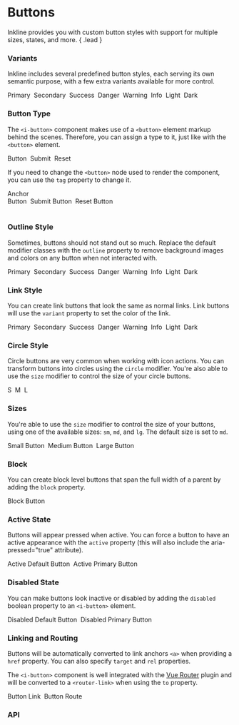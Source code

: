 # Buttons
Inkline provides you with custom button styles with support for multiple sizes, states, and more. { .lead }

### Variants
Inkline includes several predefined button styles, each serving its own semantic purpose, with a few extra variants available for more control.

<i-code-preview title="Button Variants" link="https://github.com/inkline/inkline/tree/master/src/components/Button">

<div>
<i-button variant="primary">Primary</i-button>&nbsp;
<i-button variant="secondary">Secondary</i-button>&nbsp;
<i-button variant="success">Success</i-button>&nbsp;
<i-button variant="danger">Danger</i-button>&nbsp;
<i-button variant="warning">Warning</i-button>&nbsp;
<i-button variant="info">Info</i-button>&nbsp;
<i-button variant="light">Light</i-button>&nbsp;
<i-button variant="dark">Dark</i-button>
</div>

<template slot="html">

~~~html
<i-button variant="primary">Primary</i-button>
~~~
~~~html
<i-button variant="secondary">Secondary</i-button>
~~~
~~~html
<i-button variant="success">Success</i-button>
~~~
~~~html
<i-button variant="danger">Danger</i-button>
~~~
~~~html
<i-button variant="warning">Warning</i-button>
~~~
~~~html
<i-button variant="info">Info</i-button>
~~~
~~~html
<i-button variant="light">Light</i-button>
~~~
~~~html
<i-button variant="dark">Dark</i-button>
~~~

</template>
</i-code-preview>


### Button Type
The `<i-button>` component makes use of a `<button>` element markup behind the scenes. Therefore, you can assign a type to it,
just like with the `<button>` element.

<i-code-preview title="Button Type" link="https://github.com/inkline/inkline/tree/master/src/components/Button">

<div>
<i-button type="button">Button</i-button>&nbsp;
<i-button type="submit">Submit</i-button>&nbsp;
<i-button type="reset">Reset</i-button>
</div>

<template slot="html">

~~~html
<i-button type="button">Button</i-button>
~~~
~~~html
<i-button type="submit">Submit</i-button>
~~~
~~~html
<i-button type="reset">Reset</i-button>
~~~

</template>
</i-code-preview>

If you need to change the `<button>` node used to render the component, you can use the `tag` property to change it.

<i-code-preview title="Button Tag" link="https://github.com/inkline/inkline/tree/master/src/components/Button">

<div class="_margin-bottom-1">
<i-button tag="a">Anchor</i-button>&nbsp;
</div>
<div class="_margin-bottom-1">
<i-button tag="button" type="button">Button</i-button>&nbsp;
<i-button tag="button" type="submit">Submit Button</i-button>&nbsp;
<i-button tag="button" type="reset">Reset Button</i-button>&nbsp;
</div>
<div>
<i-button tag="input" type="button" value="Input"></i-button>&nbsp;
<i-button tag="input" type="submit" value="Submit Input"></i-button>&nbsp;
<i-button tag="input" type="reset" value="Reset Input"></i-button>
</div>

<template slot="html">

~~~html
<i-button tag="a">Link Button</i-button>
~~~
~~~html
<i-button tag="button" type="button">Button</i-button>
<i-button tag="button" type="submit">Submit Button</i-button>
<i-button tag="button" type="reset">Reset Button</i-button>
~~~
~~~html
<i-button tag="input" type="button" value="Input"></i-button>
<i-button tag="input" type="submit" value="Submit Input"></i-button>
<i-button tag="input" type="reset" value="Reset Input"></i-button>
~~~

</template>
</i-code-preview>


### Outline Style
Sometimes, buttons should not stand out so much. Replace the default modifier classes with the `outline` property
to remove background images and colors on any button when not interacted with.

<i-code-preview title="Button Outline" link="https://github.com/inkline/inkline/tree/master/src/components/Button">

<div>
<i-button outline variant="primary">Primary</i-button>&nbsp;
<i-button outline variant="secondary">Secondary</i-button>&nbsp;
<i-button outline variant="success">Success</i-button>&nbsp;
<i-button outline variant="danger">Danger</i-button>&nbsp;
<i-button outline variant="warning">Warning</i-button>&nbsp;
<i-button outline variant="info">Info</i-button>&nbsp;
<i-button outline variant="light">Light</i-button>&nbsp;
<i-button outline variant="dark">Dark</i-button>
</div>

<template slot="html">

~~~html
<i-button outline variant="primary">Primary</i-button>
~~~
~~~html
<i-button outline variant="secondary">Secondary</i-button>
~~~
~~~html
<i-button outline variant="success">Success</i-button>
~~~
~~~html
<i-button outline variant="danger">Danger</i-button>
~~~
~~~html
<i-button outline variant="warning">Warning</i-button>
~~~
~~~html
<i-button outline variant="info">Info</i-button>
~~~
~~~html
<i-button outline variant="light">Light</i-button>
~~~
~~~html
<i-button outline variant="dark">Dark</i-button>
~~~

</template>
</i-code-preview>

### Link Style
You can create link buttons that look the same as normal links. Link buttons will use the `variant` property to set the color of the link.

<i-code-preview title="Link Button" link="https://github.com/inkline/inkline/tree/master/src/components/Button">

<div>
<i-button link variant="primary">Primary</i-button>&nbsp;
<i-button link variant="secondary">Secondary</i-button>&nbsp;
<i-button link variant="success">Success</i-button>&nbsp;
<i-button link variant="danger">Danger</i-button>&nbsp;
<i-button link variant="warning">Warning</i-button>&nbsp;
<i-button link variant="info">Info</i-button>&nbsp;
<i-button link variant="light">Light</i-button>&nbsp;
<i-button link variant="dark">Dark</i-button>
</div>

<template slot="html">

~~~html
<i-button link variant="primary">Primary</i-button>
~~~
~~~html
<i-button link variant="secondary">Secondary</i-button>
~~~
~~~html
<i-button link variant="success">Success</i-button>
~~~
~~~html
<i-button link variant="danger">Danger</i-button>
~~~
~~~html
<i-button link variant="warning">Warning</i-button>
~~~
~~~html
<i-button link variant="info">Info</i-button>
~~~
~~~html
<i-button link variant="light">Light</i-button>
~~~
~~~html
<i-button link variant="dark">Dark</i-button>
~~~

</template>
</i-code-preview>

### Circle Style
Circle buttons are very common when working with icon actions. You can transform buttons into circles using the `circle`
modifier. You're also able to use the `size` modifier to control the size of your circle buttons. 

<i-code-preview title="Circle Button" link="https://github.com/inkline/inkline/tree/master/src/components/Button">

<div>
<i-button circle size="sm">S</i-button>&nbsp;
<i-button circle>M</i-button>&nbsp;
<i-button circle size="lg">L</i-button>
</div>

<template slot="html">

~~~html
<i-button circle size="sm">S</i-button>
~~~
~~~html
<i-button circle>M</i-button>
~~~
~~~html
<i-button circle size="lg">L</i-button>
~~~

</template>
</i-code-preview>

### Sizes
You're able to use the `size` modifier to control the size of your buttons, using one of the available sizes: `sm`, `md`, and `lg`. 
The default size is set to `md`.

<i-code-preview title="Button Sizes" link="https://github.com/inkline/inkline/tree/master/src/components/Button">

<div>
<i-button size="sm">Small Button</i-button>&nbsp;
<i-button size="md">Medium Button</i-button>&nbsp;
<i-button size="lg">Large Button</i-button>
</div>

<template slot="html">

~~~html
<i-button size="sm">Small Button</i-button>
~~~
~~~html
<i-button size="md">Medium Button</i-button>
~~~
~~~html
<i-button size="lg">Large Button</i-button>
~~~

</template>
</i-code-preview>

### Block
You can create block level buttons that span the full width of a parent by adding the `block` property.

<i-code-preview title="Block Button" link="https://github.com/inkline/inkline/tree/master/src/components/Button">
<i-button block>Block Button</i-button>

<template slot="html">

~~~html
<i-button block>Block Button</i-button>
~~~

</template>
</i-code-preview>

### Active State
Buttons will appear pressed when active. You can force a button to have an active appearance with the `active` property (this will also include the aria-pressed="true" attribute).

<i-code-preview title="Active Button State" link="https://github.com/inkline/inkline/tree/master/src/components/Button">

<div>
<i-button active>Active Default Button</i-button>&nbsp;
<i-button active variant="primary">Active Primary Button</i-button>
</div>

<template slot="html">

~~~html
<i-button active>Active Default Button</i-button>
~~~
~~~html
<i-button active variant="primary">Active Primary Button</i-button>
~~~

</template>
</i-code-preview>

### Disabled State
You can make buttons look inactive or disabled by adding the `disabled` boolean property to an `<i-button>` element.

<i-code-preview title="Disabled Button State" link="https://github.com/inkline/inkline/tree/master/src/components/Button">

<div>
<i-button disabled>Disabled Default Button</i-button>&nbsp;
<i-button disabled variant="primary">Disabled Primary Button</i-button>
</div>

<template slot="html">

~~~html
<i-button active>Active Default Button</i-button>
~~~
~~~html
<i-button active variant="primary">Active Primary Button</i-button>
~~~

</template>
</i-code-preview>

### Linking and Routing
Buttons will be automatically converted to link anchors `<a>` when providing a `href` property. You can also specify `target` and `rel` properties.

The `<i-button>` component is well integrated with the [Vue Router](https://router.vuejs.org) plugin and will be converted to a `<router-link>` when using the `to` property.

<i-code-preview title="Button Linking and Routing" link="https://github.com/inkline/inkline/tree/master/src/components/Button">

<div>
<i-button href="http://inkline.io">Button Link</i-button>&nbsp;
<i-button :to="{ name: 'docs.components.button' }">Button Route</i-button>
</div>

<template slot="html">

~~~html
<i-button href="http://inkline.io">Button Link</i-button>
~~~
~~~html
<i-button :to="{ name: 'docs.components.button' }">Button Route</i-button>
~~~

</template>
</i-code-preview>


### API

<i-api-preview title="Button API" expanded markup="i-button" link="https://github.com/inkline/inkline/tree/master/src/components/Button">
    <template slot="props">
        <table class="table -bordered">
            <thead>
                <tr>
                    <th>Property</th>
                    <th>Description</th>
                    <th>Type</th>
                    <th>Accepted</th>
                    <th>Default</th>
                </tr>
            </thead>
            <tbody>
                <tr>
                    <td>active</td>
                    <td>Sets the button component state as active.</td>
                    <td><code>Boolean</code></td>
                    <td><code>true</code>, <code>false</code></td>
                    <td><code>false</code></td>
                </tr>
                <tr>
                    <td>block</td>
                    <td>Sets the button component style to span the whole parent width.</td>
                    <td><code>Boolean</code></td>
                    <td><code>true</code>, <code>false</code></td>
                    <td><code>false</code></td>
                </tr>
                <tr>
                    <td>circle</td>
                    <td>Sets the button component style to be a circle.</td>
                    <td><code>Boolean</code></td>
                    <td><code>true</code>, <code>false</code></td>
                    <td><code>false</code></td>
                </tr>
                <tr>
                    <td>disabled</td>
                    <td>Sets the button component state as disabled.</td>
                    <td><code>Boolean</code></td>
                    <td><code>true</code>, <code>false</code></td>
                    <td><code>false</code></td>
                </tr>
                <tr>
                    <td>href</td>
                    <td>Treats the button component as an anchor.</td>
                    <td><code>String</code></td>
                    <td></td>
                    <td></td>
                </tr>
                <tr>
                    <td>link</td>
                    <td>Sets the button component style to be a plain link.</td>
                    <td><code>Boolean</code></td>
                    <td><code>true</code>, <code>false</code></td>
                    <td><code>false</code></td>
                </tr>
                <tr>
                    <td>loading</td>
                    <td>Sets the button loading state. To be used together with the <code>loading</code> slot.</td>
                    <td><code>Boolean</code></td>
                    <td><code>true</code>, <code>false</code></td>
                    <td><code>false</code></td>
                </tr>
                <tr>
                    <td>outline</td>
                    <td>Sets the button component style to be an outline.</td>
                    <td><code>Boolean</code></td>
                    <td><code>true</code>, <code>false</code></td>
                    <td><code>false</code></td>
                </tr>
                <tr>
                    <td>size</td>
                    <td>Sets the size of the button component.</td>
                    <td><code>String</code></td>
                    <td><code>sm</code>, <code>md</code>, <code>lg</code></td>
                    <td><code>md</code></td>
                </tr>
                <tr>
                    <td>tag</td>
                    <td>Sets the tag used to render the button component.</td>
                    <td><code>String</code></td>
                    <td><code>a</code>, <code>button</code>, <code>input</code></td>
                    <td><code>button</code></td>
                </tr>
                <tr>
                    <td>to</td>
                    <td>Treats the button component as a <code>router-link</code>.</td>
                    <td>Object</td>
                    <td></td>
                    <td></td>
                </tr>
                <tr>
                    <td>variant</td>
                    <td>Sets the color variant of the button component.</td>
                    <td><code>String</code></td>
                    <td><code>primary</code>, <code>secondary</code>, <code>light</code>, <code>dark</code>, <code>success</code>, <code>danger</code>, <code>warning</code>, <code>info</code></td>
                    <td><code>light</code></td>
                </tr>
            </tbody>
        </table>
    </template>
    <template slot="slots">
        <table class="table -bordered _margin-bottom-0">
            <thead>
                <tr>
                    <th>Name</th>
                    <th>Description</th>
                </tr>
            </thead>
            <tbody>
                <tr>
                    <td>default</td>
                    <td>Slot for button default content.</td>
                </tr>
                <tr>
                    <td>loading</td>
                    <td>Slot for button loading state.</td>
                </tr>
            </tbody>
        </table>
    </template>
    <template slot="events">
            <table class="table -bordered _margin-bottom-0">
                <thead>
                    <tr>
                        <th>Name</th>
                        <th>Description</th>
                        <th>Prototype</th>
                    </tr>
                </thead>
                <tbody>
                    <tr>
                        <td>click</td>
                        <td>Emitted when button component is clicked.</td>
                        <td><code>(event: Event) => {}</code></td>
                    </tr>
                </tbody>
            </table>
        </template>
</i-api-preview>